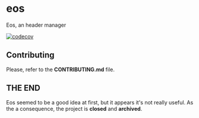 # eos

Eos, an header manager

[![codecov](https://codecov.io/gh/maiste/eos/branch/dev/graph/badge.svg?token=ULUQK1KBD9)](https://codecov.io/gh/maiste/eos)


## Contributing

Please, refer to the **CONTRIBUTING.md** file.

## THE END

Eos seemed to be a good idea at first, but it appears it's not really useful. As the a consequence, the project is **closed** and **archived**.
